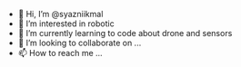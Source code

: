 - 👋 Hi, I’m @syazniikmal
- 👀 I’m interested in robotic
- 🌱 I’m currently learning to code about drone and sensors
- 💞️ I’m looking to collaborate on ...
- 📫 How to reach me ...

<!---
syazniikmal/syazniikmal is a ✨ special ✨ repository because its `README.md` (this file) appears on your GitHub profile.
You can click the Preview link to take a look at your changes.
--->
